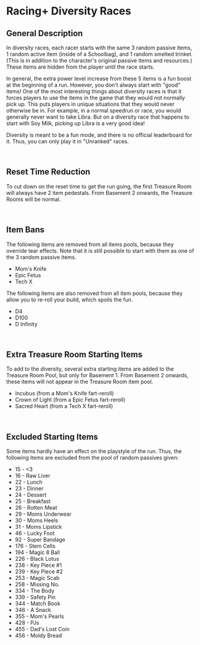 # Racing+ Diversity Races

## General Description

In diversity races, each racer starts with the same 3 random passive items, 1 random active item (inside of a Schoolbag), and 1 random smelted trinket. (This is in addition to the character's original passive items and resources.) These items are hidden from the player until the race starts.

In general, the extra power level increase from these 5 items is a fun boost at the beginning of a run. However, you don't always start with "good" items! One of the most interesting things about diversity races is that it forces players to use the items in the game that they would not normally pick up. This puts players in unique situations that they would never otherwise be in. For example, in a normal speedrun or race, you would generally never want to take Libra. But on a diversity race that happens to start with Soy Milk, picking up Libra is a very good idea!

Diversity is meant to be a fun mode, and there is no official leaderboard for it. Thus, you can only play it in "Unranked" races.

<br />

## Reset Time Reduction

To cut down on the reset time to get the run going, the first Treasure Room will always have 2 item pedestals. From Basement 2 onwards, the Treasure Rooms will be normal.

<br />

## Item Bans

The following items are removed from all items pools, because they override tear effects. Note that it is still possible to start with them as one of the 3 random passive items.

* Mom's Knife
* Epic Fetus
* Tech X

The following items are also removed from all item pools, because they allow you to re-roll your build, which spoils the fun.

* D4
* D100
* D Infinity

<br />

## Extra Treasure Room Starting Items

To add to the diversity, several extra starting items are added to the Treasure Room Pool, but only for Basement 1. From Basement 2 onwards, these items will not appear in the Treasure Room item pool.

* Incubus (from a Mom's Knife fart-reroll)
* Crown of Light (from a Epic Fetus fart-reroll)
* Sacred Heart (from a Tech X fart-reroll)

<br />

## Excluded Starting Items

Some items hardly have an effect on the playstyle of the run. Thus, the following items are excluded from the pool of random passives given:

* 15 - <3
* 16 - Raw Liver
* 22 - Lunch
* 23 - Dinner
* 24 - Dessert
* 25 - Breakfast
* 26 - Rotten Meat
* 29 - Moms Underwear
* 30 - Moms Heels
* 31 - Moms Lipstick
* 46 - Lucky Foot
* 92 - Super Bandage
* 176 - Stem Cells
* 194 - Magic 8 Ball
* 226 - Black Lotus
* 238 - Key Piece #1
* 239 - Key Piece #2
* 253 - Magic Scab
* 258 - Missing No.
* 334 - The Body
* 339 - Safety Pin
* 344 - Match Book
* 346 - A Snack
* 355 - Mom's Pearls
* 428 - PJs
* 455 - Dad's Lost Coin
* 456 - Moldy Bread

<br />
